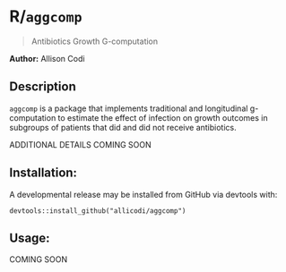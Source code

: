 # R/`aggcomp`

> Antibiotics Growth G-computation 

**Author:** Allison Codi

## Description

`aggcomp` is a package that implements traditional and longitudinal g-computation to estimate the effect of infection on growth outcomes in subgroups of patients that did and did not receive antibiotics. 

ADDITIONAL DETAILS COMING SOON

## Installation:

A developmental release may be installed from GitHub via devtools with:

```devtools::install_github("allicodi/aggcomp")```

## Usage:

COMING SOON